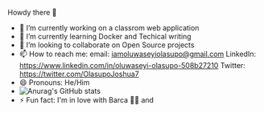  Howdy there 👋

- 🔭 I’m currently working on a classrom web application
- 🌱 I’m currently learning Docker and Techical writing
- 👯 I’m looking to collaborate on Open Source projects
- 📫 How to reach me: email: iamoluwaseyiolasupo@gmail.com LinkedIn: https://www.linkedin.com/in/oluwaseyi-olasupo-508b27210 Twitter: https://twitter.com/OlasupoJoshua7
- 😄 Pronouns: He/Him
- ![Anurag's GitHub stats](https://github-readme-stats.vercel.app/api?username=Oluwaseyi3&count_private=true)
- ⚡ Fun fact: I'm in love with Barca 🔵🔴 and 

